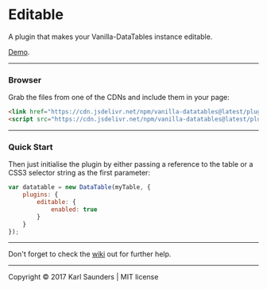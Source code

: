 # Editable

A plugin that makes your Vanilla-DataTables instance editable.


[Demo](https://codepen.io/Mobius1/pen/rGpMMY/).

---


### Browser

Grab the files from one of the CDNs and include them in your page:

```html
<link href="https://cdn.jsdelivr.net/npm/vanilla-datatables@latest/plugins/editable/datatable.editable.css" rel="stylesheet" type="text/css">
<script src="https://cdn.jsdelivr.net/npm/vanilla-datatables@latest/plugins/editable/datatable.editable.js" type="text/javascript"></script>
```

---

### Quick Start

Then just initialise the plugin by either passing a reference to the table or a CSS3 selector string as the first parameter:

```javascript
var datatable = new DataTable(myTable, {
	plugins: {
		editable: {
			enabled: true
		}
	}
});

```

---

Don't forget to check the [wiki](https://github.com/Mobius1/Vanilla-DataTables/wiki) out for further help.

---


Copyright © 2017 Karl Saunders | MIT license